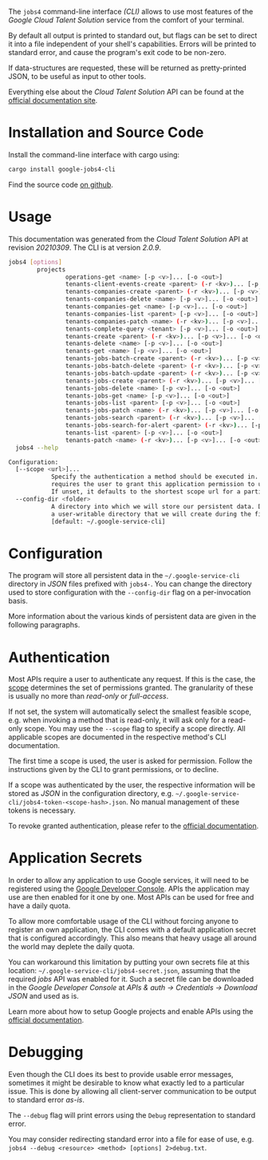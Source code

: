 <!---
DO NOT EDIT !
This file was generated automatically from 'src/mako/cli/README.md.mako'
DO NOT EDIT !
-->
The `jobs4` command-line interface *(CLI)* allows to use most features of the *Google Cloud Talent Solution* service from the comfort of your terminal.

By default all output is printed to standard out, but flags can be set to direct it into a file independent of your shell's
capabilities. Errors will be printed to standard error, and cause the program's exit code to be non-zero.

If data-structures are requested, these will be returned as pretty-printed JSON, to be useful as input to other tools.

Everything else about the *Cloud Talent Solution* API can be found at the
[official documentation site](https://cloud.google.com/talent-solution/job-search/docs/).

# Installation and Source Code

Install the command-line interface with cargo using:

```bash
cargo install google-jobs4-cli
```

Find the source code [on github](https://github.com/Byron/google-apis-rs/tree/main/gen/jobs4-cli).

# Usage

This documentation was generated from the *Cloud Talent Solution* API at revision *20210309*. The CLI is at version *2.0.9*.

```bash
jobs4 [options]
        projects
                operations-get <name> [-p <v>]... [-o <out>]
                tenants-client-events-create <parent> (-r <kv>)... [-p <v>]... [-o <out>]
                tenants-companies-create <parent> (-r <kv>)... [-p <v>]... [-o <out>]
                tenants-companies-delete <name> [-p <v>]... [-o <out>]
                tenants-companies-get <name> [-p <v>]... [-o <out>]
                tenants-companies-list <parent> [-p <v>]... [-o <out>]
                tenants-companies-patch <name> (-r <kv>)... [-p <v>]... [-o <out>]
                tenants-complete-query <tenant> [-p <v>]... [-o <out>]
                tenants-create <parent> (-r <kv>)... [-p <v>]... [-o <out>]
                tenants-delete <name> [-p <v>]... [-o <out>]
                tenants-get <name> [-p <v>]... [-o <out>]
                tenants-jobs-batch-create <parent> (-r <kv>)... [-p <v>]... [-o <out>]
                tenants-jobs-batch-delete <parent> (-r <kv>)... [-p <v>]... [-o <out>]
                tenants-jobs-batch-update <parent> (-r <kv>)... [-p <v>]... [-o <out>]
                tenants-jobs-create <parent> (-r <kv>)... [-p <v>]... [-o <out>]
                tenants-jobs-delete <name> [-p <v>]... [-o <out>]
                tenants-jobs-get <name> [-p <v>]... [-o <out>]
                tenants-jobs-list <parent> [-p <v>]... [-o <out>]
                tenants-jobs-patch <name> (-r <kv>)... [-p <v>]... [-o <out>]
                tenants-jobs-search <parent> (-r <kv>)... [-p <v>]... [-o <out>]
                tenants-jobs-search-for-alert <parent> (-r <kv>)... [-p <v>]... [-o <out>]
                tenants-list <parent> [-p <v>]... [-o <out>]
                tenants-patch <name> (-r <kv>)... [-p <v>]... [-o <out>]
  jobs4 --help

Configuration:
  [--scope <url>]...
            Specify the authentication a method should be executed in. Each scope
            requires the user to grant this application permission to use it.
            If unset, it defaults to the shortest scope url for a particular method.
  --config-dir <folder>
            A directory into which we will store our persistent data. Defaults to
            a user-writable directory that we will create during the first invocation.
            [default: ~/.google-service-cli]

```

# Configuration

The program will store all persistent data in the `~/.google-service-cli` directory in *JSON* files prefixed with `jobs4-`.  You can change the directory used to store configuration with the `--config-dir` flag on a per-invocation basis.

More information about the various kinds of persistent data are given in the following paragraphs.

# Authentication

Most APIs require a user to authenticate any request. If this is the case, the [scope][scopes] determines the 
set of permissions granted. The granularity of these is usually no more than *read-only* or *full-access*.

If not set, the system will automatically select the smallest feasible scope, e.g. when invoking a
method that is read-only, it will ask only for a read-only scope. 
You may use the `--scope` flag to specify a scope directly. 
All applicable scopes are documented in the respective method's CLI documentation.

The first time a scope is used, the user is asked for permission. Follow the instructions given 
by the CLI to grant permissions, or to decline.

If a scope was authenticated by the user, the respective information will be stored as *JSON* in the configuration
directory, e.g. `~/.google-service-cli/jobs4-token-<scope-hash>.json`. No manual management of these tokens
is necessary.

To revoke granted authentication, please refer to the [official documentation][revoke-access].

# Application Secrets

In order to allow any application to use Google services, it will need to be registered using the 
[Google Developer Console][google-dev-console]. APIs the application may use are then enabled for it
one by one. Most APIs can be used for free and have a daily quota.

To allow more comfortable usage of the CLI without forcing anyone to register an own application, the CLI
comes with a default application secret that is configured accordingly. This also means that heavy usage
all around the world may deplete the daily quota.

You can workaround this limitation by putting your own secrets file at this location: 
`~/.google-service-cli/jobs4-secret.json`, assuming that the required *jobs* API 
was enabled for it. Such a secret file can be downloaded in the *Google Developer Console* at 
*APIs & auth -> Credentials -> Download JSON* and used as is.

Learn more about how to setup Google projects and enable APIs using the [official documentation][google-project-new].


# Debugging

Even though the CLI does its best to provide usable error messages, sometimes it might be desirable to know
what exactly led to a particular issue. This is done by allowing all client-server communication to be 
output to standard error *as-is*.

The `--debug` flag will print errors using the `Debug` representation to standard error.

You may consider redirecting standard error into a file for ease of use, e.g. `jobs4 --debug <resource> <method> [options] 2>debug.txt`.


[scopes]: https://developers.google.com/+/api/oauth#scopes
[revoke-access]: http://webapps.stackexchange.com/a/30849
[google-dev-console]: https://console.developers.google.com/
[google-project-new]: https://developers.google.com/console/help/new/